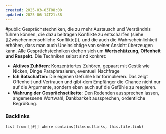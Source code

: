 ```yaml
---
created: 2025-03-03T08:00
updated: 2025-06-14T21:38
---
```

#public
Gesprächstechniken, die zu mehr Austausch und Verständnis führen können, die dazu beitragen Konflikte zu entschärfen (siehe [[Zwischenmenschliche Konflikte]]), und die auch die Wahrscheinlichkeit erhöhen, dass man auch Uneinsichtige von seiner Ansicht überzeugen kann.
Alle Gesprächstechniken drehen sich um **Wertschätzung, Offenheit und Respekt**. Die Techniken selbst sind konkret:

- **Aktives Zuhören**: Konzentriertes Zuhören, gepaart mit Gestik wie Nicken, Dinge Paraphrasieren, eventuell Nachfrage 
- **Ich Botschaften**: Die eigenen Gefühle klar formulieren. Das zeigt Offenheit und Vertrauen und gibt dem Empfänger die Chance nicht nur auf die Argumente, sondern eben auch auf die Gefühle zu reagieren.
- **Wahrung der Gesprächsetikette**: Den Redenden aussprechen lassen, angemessene Wortwahl, Dankbarkeit aussprechen, ordentliche Begrüßung. 

### Backlinks
```dataview 
list from [[#]] where contains(file.outlinks, this.file.link)
```

